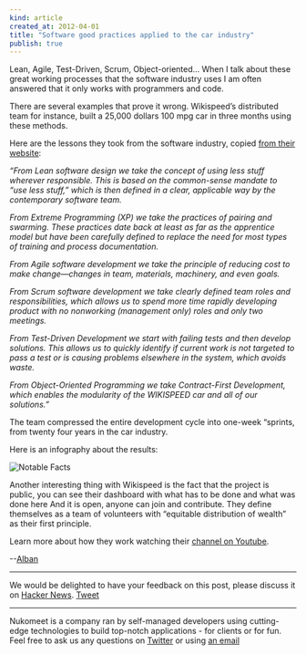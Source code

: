 ```yaml
---
kind: article
created_at: 2012-04-01
title: "Software good practices applied to the car industry"
publish: true
---
```


Lean, Agile, Test-Driven, Scrum, Object-oriented… When I talk about these great working processes that the software industry uses I am often answered that it only works with programmers and code.

There are several examples that prove it wrong. Wikispeed’s distributed team for instance, built a 25,000 dollars 100 mpg car in three months using these methods.

Here are the lessons they took from the software industry, copied [from their website](http://www.wikispeed.com/the-process):

_“From Lean software design we take the concept of using less stuff wherever responsible. This is based on the common-sense mandate to “use less stuff,” which is then defined in a clear, applicable way by the contemporary software team._

_From Extreme Programming (XP) we take the practices of pairing and swarming. These practices date back at least as far as the apprentice model but have been carefully defined to replace the need for most types of training and process documentation._

_From Agile software development we take the principle of reducing cost to make change—changes in team, materials, machinery, and even goals._

_From Scrum software development we take clearly defined team roles and responsibilities, which allows us to spend more time rapidly developing product with no nonworking (management only) roles and only two meetings._

_From Test-Driven Development we start with failing tests and then develop solutions. This allows us to quickly identify if current work is not targeted to pass a test or is causing problems elsewhere in the system, which avoids waste._

_From Object-Oriented Programming we take Contract-First Development, which enables the modularity of the WIKISPEED car and all of our solutions.”_

The team compressed the entire development cycle into one-week “sprints, from twenty four years in the car industry.

Here is an infography about the results:

![Notable Facts](/assets/images/wikispeed.jpg "Notable Facts")

Another interesting thing with Wikispeed is the fact that the project is public, you can see their dashboard with what has to be done and what was done here And it is open, anyone can join and contribute. They define themselves as a team of volunteers with “equitable distribution of wealth” as their first principle.

Learn more about how they work watching their [channel on Youtube](http://www.youtube.com/user/WIKISPEED). 

--[Alban](http://twitter.com/albanlv)


- - -

We would be delighted to have your feedback on this post, please discuss it on [Hacker News](http://news.ycombinator.com/item?id=3908716). 
<a href="https://twitter.com/share" class="twitter-share-button" data-via="nukomeet" data-size="large">Tweet</a>
<script>!function(d,s,id){var js,fjs=d.getElementsByTagName(s)[0];if(!d.getElementById(id)){js=d.createElement(s);js.id=id;js.src="//platform.twitter.com/widgets.js";fjs.parentNode.insertBefore(js,fjs);}}(document,"script","twitter-wjs");</script>

- - -

Nukomeet is a company ran by self-managed developers using cutting-edge technologies to build top-notch applications - for clients or for fun.
Feel free to ask us any questions on [Twitter](https://twitter.com/#!/nukomeet) or using [an email](mailto:bonjour@nukomeet.com)
